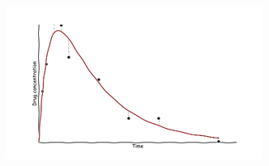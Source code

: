 
![header image](https://github.com/Mutaz94/mutaz94.github.io/blob/497c946e451fe94e8e0299387ef565b929a3cc8b/00-fig.png)
